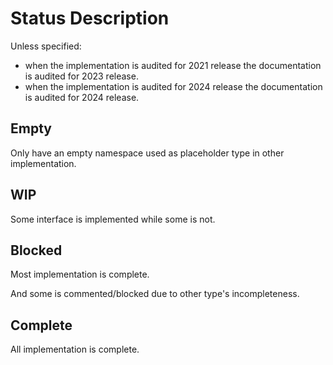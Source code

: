 # Status Description

Unless specified:
- when the implementation is audited for 2021 release the documentation is audited for 2023 release.
- when the implementation is audited for 2024 release the documentation is audited for 2024 release.

## Empty

Only have an empty namespace used as placeholder type in other implementation.

## WIP

Some interface is implemented while some is not.

## Blocked

Most implementation is complete.

And some is commented/blocked due to other type's incompleteness.

## Complete

All implementation is complete.
